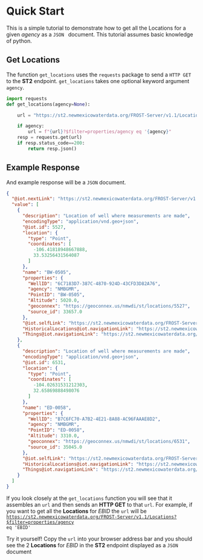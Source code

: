 # Quick Start

This is a simple tutorial to demonstrate how to get all the Locations for a given <i>agency</i> as a <code>JSON
</code> document. This tutorial assumes basic knowledge of python.


## Get Locations
The function <code>get_locations</code> uses the <code>requests</code> package
to send a <code>HTTP GET</code> to the <b>ST2</b> endpoint. <code>get_locations</code> takes
one optional keyword argument <code>agency</code>.

```python
import requests
def get_locations(agency=None):

    url = "https://st2.newmexicowaterdata.org/FROST-Server/v1.1/Locations"

    if agency:
        url = f"{url}?$filter=properties/agency eq '{agency}"
    resp = requests.get(url)
    if resp.status_code==200:
        return resp.json()

```

## Example Response
And example response will be a <code>JSON</code> document.

```json
{
  "@iot.nextLink": "https://st2.newmexicowaterdata.org/FROST-Server/v1.1/Locations?$skip=1000&$filter=%28properties%2Fagency+eq+%27NMBGMR%27%29",
  "value": [
    {
      "description": "Location of well where measurements are made",
      "encodingType": "application/vnd.geo+json",
      "@iot.id": 5527,
      "location": {
        "type": "Point",
        "coordinates": [
          -106.41818948667888,
          33.53256431564087
        ]
      },
      "name": "BW-0505",
      "properties": {
        "WellID": "6C7183D7-387C-4870-924D-43CFD3D82A76",
        "agency": "NMBGMR",
        "PointID": "BW-0505",
        "Altitude": 5020.0,
        "geoconnex": "https://geoconnex.us/nmwdi/st/locations/5527",
        "source_id": 33657.0
      },
      "@iot.selfLink": "https://st2.newmexicowaterdata.org/FROST-Server/v1.1/Locations(5527)",
      "HistoricalLocations@iot.navigationLink": "https://st2.newmexicowaterdata.org/FROST-Server/v1.1/Locations(5527)/HistoricalLocations",
      "Things@iot.navigationLink": "https://st2.newmexicowaterdata.org/FROST-Server/v1.1/Locations(5527)/Things"
    },
    {
      "description": "Location of well where measurements are made",
      "encodingType": "application/vnd.geo+json",
      "@iot.id": 6531,
      "location": {
        "type": "Point",
        "coordinates": [
          -104.02631531212303,
          32.65869888498076
        ]
      },
      "name": "ED-0058",
      "properties": {
        "WellID": "B7C6FC70-A7B2-4E21-8A88-AC96FAAAE8D2",
        "agency": "NMBGMR",
        "PointID": "ED-0058",
        "Altitude": 3310.0,
        "geoconnex": "https://geoconnex.us/nmwdi/st/locations/6531",
        "source_id": 35045.0
      },
      "@iot.selfLink": "https://st2.newmexicowaterdata.org/FROST-Server/v1.1/Locations(6531)",
      "HistoricalLocations@iot.navigationLink": "https://st2.newmexicowaterdata.org/FROST-Server/v1.1/Locations(6531)/HistoricalLocations",
      "Things@iot.navigationLink": "https://st2.newmexicowaterdata.org/FROST-Server/v1.1/Locations(6531)/Things"
    }
  ]
}
```

If you look closely at the <code>get_locations</code> function you will see that it assembles an <code>url</code> and
then sends an
<b>HTTP GET</b> to that <code>url</code>.  For example, if you want to get all the <b>Locations</b> for <i>EBID</i>
the <code>url</code> will be
<code>https://st2.newmexicowaterdata.org/FROST-Server/v1.1/Locations?$filter=properties/agency eq
'EBID'</code>


Try it yourself! Copy the <code>url</code> into your browser address bar and you should see the 2 <b>Locations</b> for
<i>EBID</i> in the <b>ST2</b> endpoint displayed as a <code>JSON</code> document
